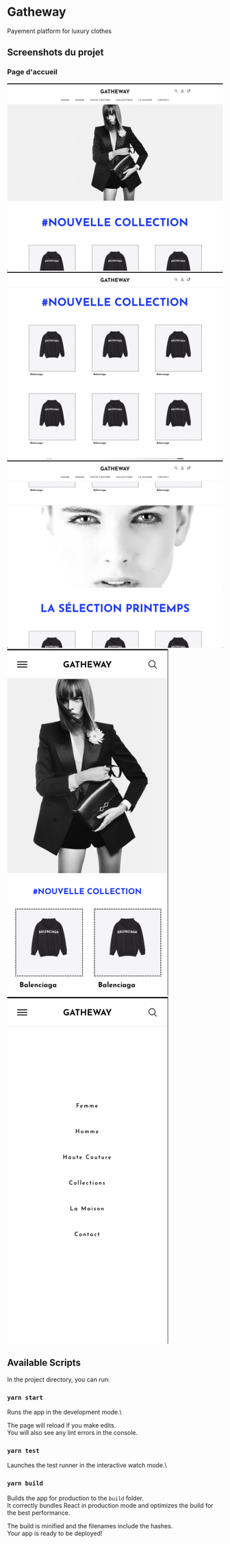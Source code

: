# Gatheway

Payement platform for luxury clothes

## Screenshots du projet

### Page d'accueil

![Screen1](https://github.com/mindflix/gatheway/blob/react/src/images/review1.png?raw=true)
![Screen2](https://github.com/mindflix/gatheway/blob/react/src/images/review2.png?raw=true)
![Screen3](https://github.com/mindflix/gatheway/blob/react/src/images/review3.png?raw=true)
![Screen4](https://github.com/mindflix/gatheway/blob/react/src/images/review4.png?raw=true)
![Screen5](https://github.com/mindflix/gatheway/blob/react/src/images/review5.png?raw=true)

## Available Scripts

In the project directory, you can run:

### `yarn start`

Runs the app in the development mode.\

The page will reload if you make edits.\
You will also see any lint errors in the console.

### `yarn test`

Launches the test runner in the interactive watch mode.\

### `yarn build`

Builds the app for production to the `build` folder.\
It correctly bundles React in production mode and optimizes the build for the best performance.

The build is minified and the filenames include the hashes.\
Your app is ready to be deployed!

